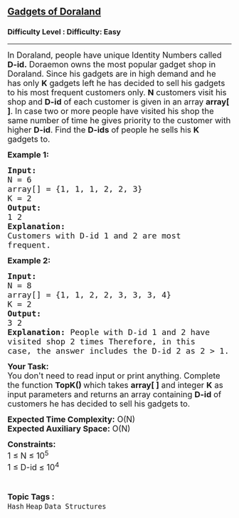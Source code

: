<h2><a href="https://www.geeksforgeeks.org/problems/gadgets-of-doraland--141631/1?page=8&category=Hash&sortBy=submissions">Gadgets of Doraland</a></h2><h3>Difficulty Level : Difficulty: Easy</h3><hr><div class="problems_problem_content__Xm_eO"><p><span style="font-size:18px">In Doraland, people have unique Identity Numbers called <strong>D-id.</strong> Doraemon owns the most popular gadget shop in Doraland. Since his gadgets are in high demand and he has only <strong>K</strong> gadgets left he has decided to sell his gadgets to his most frequent customers only. <strong>N</strong> customers visit his shop and <strong>D-id</strong> of each customer is given in an array <strong>array[ ]</strong>.&nbsp;In case two or more people have visited his shop the same number of time he gives priority to the customer with higher <strong>D-id</strong>. Find the <strong>D-ids</strong> of people he sells his <strong>K</strong> gadgets to.</span></p>

<p><span style="font-size:18px"><strong>Example 1:</strong></span></p>

<pre><span style="font-size:18px"><strong>Input:</strong>
N = 6
array[] = {1, 1, 1, 2, 2, 3}
K = 2
<strong>Output:</strong> 
1 2
<strong>Explanation: </strong>
Customers with D-id 1 and 2 are most 
frequent.</span>
</pre>

<p><span style="font-size:18px"><strong>Example 2:</strong></span></p>

<pre><span style="font-size:18px"><strong>Input:</strong>
N = 8
array[] = {1, 1, 2, 2, 3, 3, 3, 4}
K = 2
<strong>Output:</strong> 
3 2
<strong>Explanation: </strong>People with D-id&nbsp;1 and 2 have 
visited shop 2 times&nbsp;Therefore, in this 
case, the answer includes the D-id&nbsp;2 as 2 &gt; 1.</span></pre>

<p><span style="font-size:18px"><strong>Your Task:</strong><br>
You don't need to read input or print anything. Complete the function <strong>TopK() </strong>which takes <strong>array[ ]</strong> and integer <strong>K</strong>&nbsp;as input parameters and returns an array containing <strong>D-id</strong> of customers he has decided to sell his gadgets to.</span></p>

<p><span style="font-size:18px"><strong>Expected Time Complexity:</strong> O(N)<br>
<strong>Expected Auxiliary Space:</strong> O(N)</span></p>

<p><span style="font-size:18px"><strong>Constraints:</strong><br>
1 ≤&nbsp;N ≤&nbsp;10<sup>5</sup><br>
1&nbsp;≤&nbsp;D-id ≤&nbsp;10<sup>4</sup></span></p>
</div><br><p><span style=font-size:18px><strong>Topic Tags : </strong><br><code>Hash</code>&nbsp;<code>Heap</code>&nbsp;<code>Data Structures</code>&nbsp;